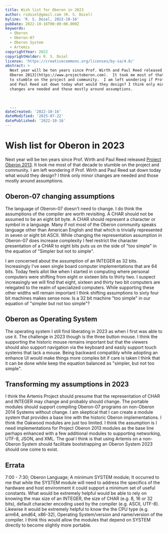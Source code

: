 ```yaml
---
title: Wish list for Oberon in 2023
author: rsdoiel@gmail.com (R. S. Doiel)
byline: 'R. S. Doiel, 2022-10-16'
pubDate: 2022-10-16T00:00:00.000Z
keywords:
  - Oberon
  - Oberon-07
  - Oberon System
  - Artemis
copyrightYear: 2022
copyrightHolder: R. S. Doiel
license: 'https://creativecommons.org/licenses/by-sa/4.0/'
abstract: >
  Next year will be ten years since Prof. Wirth and Paul Reed released [Project
  Oberon 2013](https://www.projectoberon.com).  It took me most of that decade
  to stumble on the project and community.  I am left wondering if Prof. Wirth
  and Paul Reed sat down today what would they design? I think only minor
  changes are needed and those mostly around assumptions.



  ...
dateCreated: '2022-10-16'
dateModified: '2025-07-22'
datePublished: '2022-10-16'
---
```


Wish list for Oberon in 2023
===========================

Next year will be ten years since Prof. Wirth and Paul Reed released [Project Oberon 2013](https://www.projectoberon.com).  It took me most of that decade to stumble on the project and community.  I am left wondering if Prof. Wirth and Paul Reed sat down today what would they design? I think only minor changes are needed and those mostly around assumptions.

Oberon-07 changing assumptions
------------------------------

The language of Oberon-07 doesn't need to change. I do think the assumptions of the compiler are worth revisiting.  A CHAR should not be assumed to be an eight bit byte.  A CHAR should represent a character or symbol in a language. Many if not most of the Oberon community speaks language other than American English and that which is trivially represented in seven or eight bit ASCII.  While changing the representation assumption in Oberon-07 does increase complexity I feel restrict the character presentation of a CHAR to eight bits puts us on the side of "too simple" in the equation of "Simpler but not to simple".

I am concerned about the assumption of an INTEGER as 32 bits. Increasingly I've seen single board computer implementations that are 64 bits.  Today feels allot like when I started in computing where personal computers were shifting from eight or sixteen bits to thirty two.  I suspect increasingly we will find that eight, sixteen and thirty two bit computers are relegated to the realm of specialized computers. While supporting these other widths will remain important I think shifting assumptions to sixty four bit machines makes sense now. Is a 32 bit machine "too simple" in our equation of "simpler but not too simple"?



Oberon as Operating System
--------------------------

The operating system I still find liberating in 2023 as when I first was able to use it.  The challenge in 2023 though is the three button mouse. I think the supporting the historic mouse remains important but that the viewers should also support navigation via the keyboard and easily support touch systems that lack a mouse.  Being backward compatibly while adopting an enhance UI would make things more complex bit if care is taken I think that it can be done while keep the equation balanced as "simpler, but not too simple".

Transforming my assumptions in 2023
-----------------------------------

I think the Artemis Project should presume that the representation of CHAR and INTEGER may change and probably should change. The portable modules should support compiling Oberon-07 programs on non-Oberon 2014 Systems without change.  I am skeptical that I can create a module system that provides a base line with the historic Oberon implementations. I think the Oakwood modules are just too limited. I think the assumption is I need implementations for Project Oberon 2013 modules as the base line perhaps enhanced with a few additional modules to supporting networking, UTF-8, JSON, and XML. The goal I think is that using Artemis on a non-Oberon System should facilitate bootstrapping an Oberon System 2023 should one come to exist.

Errata
------

7:00 - 7:30; Oberon Language; A minimum SYSTEM module; It occurred to me that while the SYSTEM module will need to address the specifics of the hardware and host environment it could support a minimum set of useful constants. What would be extremely helpful would be able to rely on knowing the max size of an INTEGER, the size of CHAR (e.g. 8, 16 or 32 bits), default character encoding used by the compiler (e.g. ASCII, UTF-8). Likewise it would be extremely helpful to know the the CPU type (e.g. arm64, amd64, x86-32), Operating System/version and name/version of the compiler.  I think this would allow the modules that depend on SYSTEM directly to become slightly more portable.